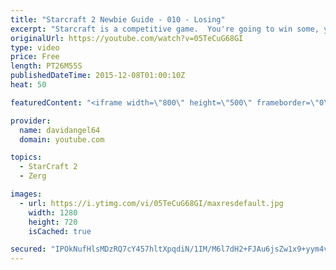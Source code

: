 ```yaml
---
title: "Starcraft 2 Newbie Guide - 010 - Losing"
excerpt: "Starcraft is a competitive game.  You're going to win some, you're going to lose some.  When you win a game, you feel good, and that's awesome.  But how do you react to losing a game?  How you react to losing in a competitive game like Starcraft 2 is an important consideration.  The biggest concept is"
originalUrl: https://youtube.com/watch?v=05TeCuG68GI
type: video
price: Free
length: PT26M55S
publishedDateTime: 2015-12-08T01:00:10Z
heat: 50

featuredContent: "<iframe width=\"800\" height=\"500\" frameborder=\"0\" src=\"https://www.youtube.com/embed/05TeCuG68GI\" allow=\"accelerometer; autoplay; encrypted-media; gyroscope; picture-in-picture\" allowfullscreen></iframe>"

provider:
  name: davidangel64
  domain: youtube.com

topics:
  - StarCraft 2
  - Zerg

images:
  - url: https://i.ytimg.com/vi/05TeCuG68GI/maxresdefault.jpg
    width: 1280
    height: 720
    isCached: true

secured: "IPOkNufHlsMDzRQ7cY457hltXpqdiN/1IM/M6l7dH2+FJAu6jsZw1x9+yym4vxipi2q8mNc4vPNd663ZsgquOZQoPr1sQbP9PEvWgPeDHOiHET3XcJaoyslktquO+MYj9I83K7jc3BwN2gul066W2SWckx3Zo/m88oGQhNA0wSGj49jjin2DhFbmpdc0HhNVUrVvvOzBh5fCr0g9TDZKyRnSXCRl6utNgEQeo+vHXMu9ZC2TcevNEKtfY+gQZkxjjhtEE73ke00gNZjn+1C4L2JE0tqrYrAF4BuP0bYWqiqDexS+S+C7oFkTj9JCFuPVXG3/KYUa9UTpVj3NkAudMrDzK1ofRq5RTZAhV7ZL8H17cZyYd0LLO9PIcCOI9HSxk8g+FxZuY776yITN1B3XjsdWjOuyIzJrxnqQnkWB4r4=;68v61pM1gtVe+RlDzKVJfw=="
---
```


